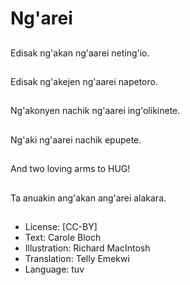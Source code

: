 # Ng'arei

##
Edisak ng'akan ng'aarei neting'io.

##
Edisak ng'akejen ng'aarei napetoro.

##
Ng'akonyen nachik ng'aarei ing'olikinete.

##
Ng'aki ng'aarei nachik epupete.

##
And two loving arms to HUG!

##
Ta anuakin ang'akan ang'arei alakara.

##
* License: [CC-BY]
* Text: Carole Bloch
* Illustration: Richard MacIntosh
* Translation: Telly Emekwi
* Language: tuv

